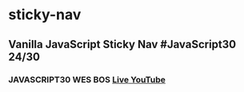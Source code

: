 # sticky-nav
## Vanilla JavaScript Sticky Nav  #JavaScript30 24/30

### JAVASCRIPT30 WES BOS [Live]()[ YouTube]()



